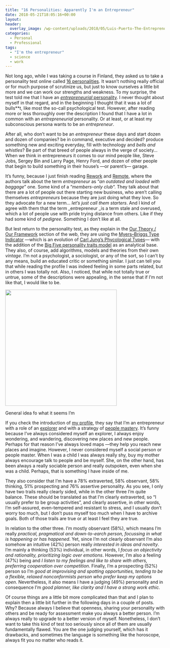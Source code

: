 ```yaml
---
title: "16 Personalities: Apparently I'm an Entrepreneur"
date: 2018-05-21T18:05:16+00:00
layout:
header: 
  overlay_image: /wp-content/uploads/2018/05/Luis-Puerto-The-Entreprenour2.jpg
categories:
  - Personal
  - Professional
tags:
  - "I'm the entrepreneur"
  - science
  - work
---
```

Not long ago, while I was taking a course in Finland, they asked us to take a personality test online called [16 personalities](https://www.16personalities.com). It wasn&#8217;t nothing really official or for much purpose of scrutinize us, but just to know ourselves a little bit more and we can work our strengths and weakness. To my surprise, the test told me that I have an [_entrepreneurial_ personality](https://www.16personalities.com/profiles/aac7d80816e2d). I never thought about myself in that regard, and in the beginning I thought that it was a lot of bulls**t, like most the so-call psychological test. However, after reading more or less thoroughly over the description I found that I have a lot in common with an _entrepreneurial_ personality. Or at least, or at least my subconscious persona wants to be an _entrepreneur_.

After all, who don&#8217;t want to be an _entrepreneur_ these days and start dozen and dozen of companies? be in command, executive and decided? produce something new and exciting everyday, fill with technology and _bells and whistles_? Be part of that breed of people always in the verge of society&#8230; When we think in entrepreneurs it comes to our mind people like, Steve Jobs, Sergey Bin and Larry Page, Henry Ford, and dozen of other people that begin to build something in their house&#8217;s —or parent&#8217;s— garage.

It&#8217;s funny, because I just finish reading [Rework](https://basecamp.com/books/rework) and [Remote](https://basecamp.com/books/remote), where the authors talk about the term _entrepreneur_ as &#8220;_an outdated and loaded with baggage_&#8221; one. Some kind of a &#8220;_members-only club_&#8220;. They talk about that there are a lot of people out there starting new business, who aren&#8217;t calling themselves _entrepreneurs_ because they are just doing what they love. So they advocate for a new term&#8230; _let’s just call them starters_. And I kind of agree with them that the term _entrepreneur _is a term stale and overused, which a lot of people use with pride trying distance from others. Like if they had some kind of _pedigree._ Something I don&#8217;t like at all.

But lest return to the personality test, as they explain in the [Our Theory / Our Framework](https://www.16personalities.com/articles/our-theory) section of the web, they are using the [Myers–Briggs Type Indicator](https://en.wikipedia.org/wiki/Myers–Briggs_Type_Indicator#Criticism) —which is an evolution of [Carl Jung&#8217;s Phycological Types](https://en.wikipedia.org/wiki/Psychological_Types)— with the addition of the [Big Five personality traits model](https://en.wikipedia.org/wiki/Big_Five_personality_traits) as an analytical base. They also, of course, add algorithms, models and theories from their own _vintage_. I&#8217;m not a psychologist, a sociologist, or any of the sort, so I can&#8217;t by any means, build an educated critic or something similar. I just can tell you that while reading the profile I was indeed feeling in some parts related, but in others I was totally not. Also, I noticed, that while not totally true or untrue, some of the descriptions were appealing, in the sense that if I&#8217;m not like that, I would like to be.

<div id="attachment_1826" style="width: 362px" class="wp-caption alignleft">
  <a href="http://luisspuerto.net/wp-content/uploads/2018/05/Screen-Shot-2018-05-02-at-20.26.39.png"><img class="wp-image-1826 size-full" src="http://luisspuerto.net/wp-content/uploads/2018/05/Screen-Shot-2018-05-02-at-20.26.39.png" alt="" width="352" height="368" srcset="http://luisspuerto.net/wp-content/uploads/2018/05/Screen-Shot-2018-05-02-at-20.26.39.png 352w, http://luisspuerto.net/wp-content/uploads/2018/05/Screen-Shot-2018-05-02-at-20.26.39-287x300.png 287w, http://luisspuerto.net/wp-content/uploads/2018/05/Screen-Shot-2018-05-02-at-20.26.39-239x250.png 239w" sizes="(max-width: 352px) 100vw, 352px" /></a>

  <p class="wp-caption-text">
    General idea fo what it seems I&#8217;m
  </p>
</div>

If you check the introduction of [my profile](https://www.16personalities.com/profiles/aac7d80816e2d), they say that I&#8217;m an entrepreneur with a role of an [explorer](https://www.16personalities.com/articles/roles-explorers) and with a strategy of [people mastery](https://www.16personalities.com/articles/strategies-people-mastery). It&#8217;s funny because I&#8217;ve always considered myself an explorer, I always enjoy wondering, and wandering, discovering new places and new people. Perhaps for that reason I&#8217;ve always loved maps —they help you reach new places and imagine. However, I never considered myself a social person or people master. When I was a child I was always really shy, buy my mother always encourage talk to people and be myself. She, on the other hand, has been always a really sociable person and really outspoken, even when she was a child. Perhaps, that is something I have inside of me.

They also consider that I&#8217;m have a 78% extraverted, 58% observant, 58% thinking, 51% prospecting and 76% assertive personality. As you see, I only have two trails really clearly sided, while in the other three I&#8217;m quite balance. These should be translated as that I&#8217;m clearly extraverted, so &#8220;I usually prefer to be group activities&#8221;, and clearly assertive, in other words, I&#8217;m self-assured, even-tempered and resistant to stress, and I usually don&#8217;t worry too much, but I don&#8217;t puss myself too much when I have to archive goals. Both of those trails are true or at least I feel they are true.

In relation to the other three. I&#8217;m mostly observant (58%), which means I&#8217;m really _practical, pragmatical and down-to-earch person, focussing in what is happening or has happened_. Yet, since I&#8217;m not clearly observant I&#8217;m also somehow an intuitive (42%) person really _interested in ideas and novelty_. I&#8217;m mainly a thinking (53%) individual, in other words, I _focus on objectivity and rationality, prioritizing logic over emotions_. However, I&#8217;m also a feeling (47%) being and _I listen to my feelings and like to share with others, preferring cooperation over competition_. Finally, I&#8217;m a prospecting (52%) person so I&#8217;m _good at improvising and spotting opportunities,_ _tending to be a flexible, relaxed nonconformists person who prefer keep my options open_. Nevertheless, it also means I have a judging (49%) personality and in consequence I&#8217;m _good planner, like clarity and I have a strong work ethic._

Of course things are a little bit more complicated than that and I plan to explain then a little bit further in the following days in a couple of posts. Why? Because always I believe that openness, sharing your personality with others and be ready for assessment make you always a better person. I&#8217;m always really to upgrade to a better version of myself. Nonetheless, I don&#8217;t want to take this kind of test too seriously since all of them are usually fundamentally flawed. You are the one judging yourself, which has it drawbacks, and sometimes the language is something like the horoscope, always fit you no matter who reads it.

&nbsp;

&nbsp;